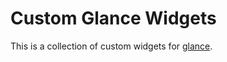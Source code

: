 # Custom Glance Widgets

This is a collection of custom widgets for [glance](https://github.com/glanceapp).


